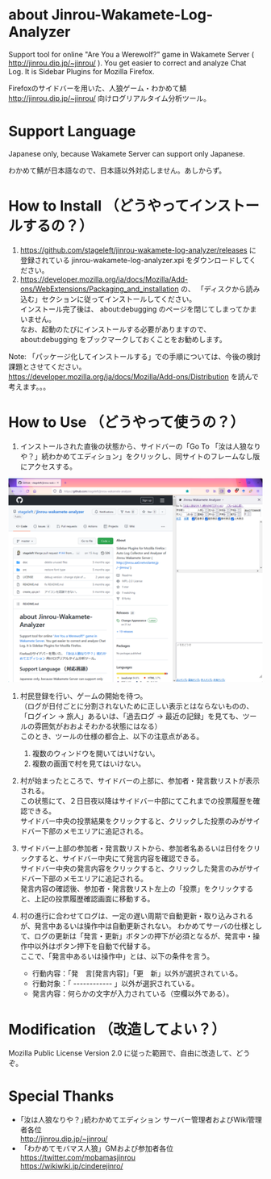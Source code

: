 # about Jinrou-Wakamete-Log-Analyzer

Support tool for online "Are You a Werewolf?" game in Wakamete Server ( http://jinrou.dip.jp/~jinrou/ ).
You get easier to correct and analyze Chat Log.
It is Sidebar Plugins for Mozilla Firefox.

Firefoxのサイドバーを用いた、人狼ゲーム・わかめて鯖 http://jinrou.dip.jp/~jinrou/ 向けログリアルタイム分析ツール。

# Support Language

Japanese only, because Wakamete Server can support only Japanese.

わかめて鯖が日本語なので、日本語以外対応しません。あしからず。

# How to Install （どうやってインストールするの？）

1. https://github.com/stageleft/jinrou-wakamete-log-analyzer/releases に登録されている jinrou-wakamete-log-analyzer.xpi をダウンロードしてください。
1. https://developer.mozilla.org/ja/docs/Mozilla/Add-ons/WebExtensions/Packaging_and_installation の、
「ディスクから読み込む」セクションに従ってインストールしてください。  
インストール完了後は、 about:debugging のページを閉じてしまってかまいません。  
なお、起動のたびにインストールする必要がありますので、 about:debugging をブックマークしておくことをお勧めします。

Note: 「パッケージ化してインストールする」での手順については、今後の検討課題とさせてください。   
 https://developer.mozilla.org/ja/docs/Mozilla/Add-ons/Distribution を読んで考えます。。。

# How to Use （どうやって使うの？）

1. インストールされた直後の状態から、サイドバーの「Go To 「汝は人狼なりや？」続わかめてエディション」をクリックし、同サイトのフレームなし版にアクセスする。

![インストール直後の状態](https://github.com/stageleft/jinrou-wakamete-analyzer/blob/master/doc/usage-1.png "インストール直後の状態")

1. 村民登録を行い、ゲームの開始を待つ。  
  （ログが日付ごとに分割されないために正しい表示とはならないものの、「ログイン → 旅人」あるいは、「過去ログ → 最近の記録」を見ても、ツールの雰囲気がおおよそわかる状態にはなる）   
  このとき、ツールの仕様の都合上、以下の注意点がある。

    1. 複数のウィンドウを開いてはいけない。
    1. 複数の画面で村を見てはいけない。

1. 村が始まったところで、サイドバーの上部に、参加者・発言数リストが表示される。  
   この状態にて、２日目夜以降はサイドバー中部にてこれまでの投票履歴を確認できる。  
   サイドバー中央の投票結果をクリックすると、クリックした投票のみがサイドバー下部のメモエリアに追記される。

1. サイドバー上部の参加者・発言数リストから、参加者名あるいは日付をクリックすると、サイドバー中央にて発言内容を確認できる。  
   サイドバー中央の発言内容をクリックすると、クリックした発言のみがサイドバー下部のメモエリアに追記される。  
   発言内容の確認後、参加者・発言数リスト左上の「投票」をクリックすると、上記の投票履歴確認画面に移動する。

1. 村の進行に合わせてログは、一定の遅い周期で自動更新・取り込みされるが、発言中あるいは操作中は自動更新されない。
   わかめてサーバの仕様として、ログの更新は「発言・更新」ボタンの押下が必須となるが、発言中・操作中以外はボタン押下を自動で代替する。  
   ここで、「発言中あるいは操作中」とは、以下の条件を言う。
    * 行動内容：「発　言[発言内容]」「更　新」以外が選択されている。
    * 行動対象：「 ------------ 」以外が選択されている。
    * 発言内容：何らかの文字が入力されている（空欄以外である）。

# Modification （改造してよい？）

Mozilla Public License Version 2.0 に従った範囲で、自由に改造して、どうぞ。

# Special Thanks

* ｢汝は人狼なりや？｣続わかめてエディション サーバー管理者およびWiki管理者各位  
  http://jinrou.dip.jp/~jinrou/
* 「わかめてモバマス人狼」GMおよび参加者各位  
  https://twitter.com/mobamasjinrou  
  https://wikiwiki.jp/cinderejinro/

